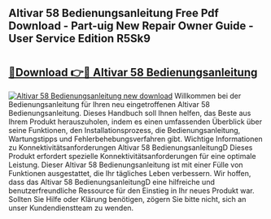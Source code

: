 ## Altivar 58 Bedienungsanleitung Free Pdf Download - Part-uig New Repair Owner Guide - User Service Edition R5Sk9

# <h2><a href="http://df5slco.blite.top/?on=Altivar+58+Bedienungsanleitung">🔗Download 👉🔴 Altivar 58 Bedienungsanleitung</a></h2>

[![Altivar 58 Bedienungsanleitung new download](https://i.imgur.com/lujVjoI.png)](http://df5slco.blite.top/?on=Altivar+58+Bedienungsanleitung)
Willkommen bei der Bedienungsanleitung für Ihren neu eingetroffenen Altivar 58 Bedienungsanleitung. Dieses Handbuch soll Ihnen helfen, das Beste aus Ihrem Produkt herauszuholen, indem es einen umfassenden Überblick über seine Funktionen, den Installationsprozess, die Bedienungsanleitung, Wartungstipps und Fehlerbehebungsverfahren gibt. Wichtige Informationen zu Konnektivitätsanforderungen Altivar 58 BedienungsanleitungD Dieses Produkt erfordert spezielle Konnektivitätsanforderungen für eine optimale Leistung. Dieser Altivar 58 Bedienungsanleitung ist mit einer Fülle von Funktionen ausgestattet, die Ihr tägliches Leben verbessern. Wir hoffen, dass das Altivar 58 BedienungsanleitungD eine hilfreiche und benutzerfreundliche Ressource für den Einstieg in Ihr neues Produkt war. Sollten Sie Hilfe oder Klärung benötigen, zögern Sie bitte nicht, sich an unser Kundendienstteam zu wenden.
